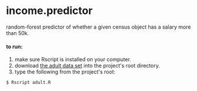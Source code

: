 # income.predictor

random-forest predictor of whether a given census object has a salary more than 50k. 

#### to run:

1) make sure Rscript is installed on your computer. 
2) download [the adult data set](http://archive.ics.uci.edu/ml/machine-learning-databases/adult/) into the project's root directory.
3) type the following from the project's root:

```sh
$ Rscript adult.R
```


